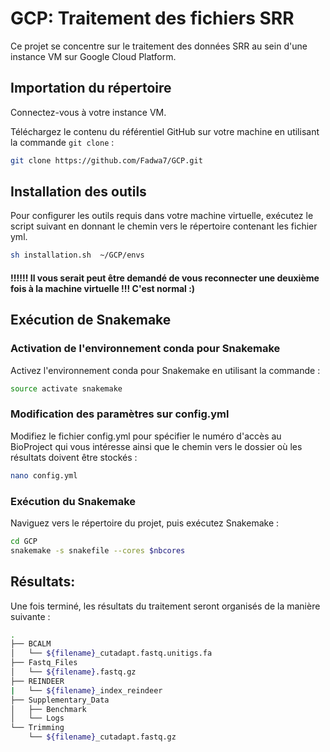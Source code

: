 # GCP: Traitement des fichiers SRR

Ce projet se concentre sur le traitement des données SRR au sein d'une instance VM sur Google Cloud Platform.

## Importation du répertoire

Connectez-vous à votre instance VM.

Téléchargez le contenu du référentiel GitHub sur votre machine en utilisant la commande `git clone` :

```bash
git clone https://github.com/Fadwa7/GCP.git
```

## Installation des outils

Pour configurer les outils requis dans votre machine virtuelle, exécutez le script suivant en donnant le chemin vers le répertoire contenant les fichier yml.

```bash
sh installation.sh  ~/GCP/envs
```
#### !!!!!! Il vous serait peut être demandé de vous reconnecter une deuxième fois à la machine virtuelle !!! C'est normal :)

## Exécution de Snakemake 

### Activation de l'environnement conda pour Snakemake 

Activez l'environnement conda pour Snakemake en utilisant la commande :

```bash
source activate snakemake
```
### Modification des paramètres sur config.yml 

Modifiez le fichier config.yml pour spécifier le numéro d'accès au BioProject qui vous intéresse ainsi que le chemin vers le dossier où les résultats doivent être stockés :

```bash
nano config.yml
```
### Exécution du Snakemake 
Naviguez vers le répertoire du projet, puis exécutez Snakemake :
```bash
cd GCP
snakemake -s snakefile --cores $nbcores
```
## Résultats:
Une fois terminé, les résultats du traitement seront organisés de la manière suivante : 

```bash
.
├── BCALM
│   └── ${filename}_cutadapt.fastq.unitigs.fa
├── Fastq_Files
│   └── ${filename}.fastq.gz
├── REINDEER
|   └── ${filename}_index_reindeer
├── Supplementary_Data
│   ├── Benchmark
│   └── Logs
└── Trimming
    └── ${filename}_cutadapt.fastq.gz
```
